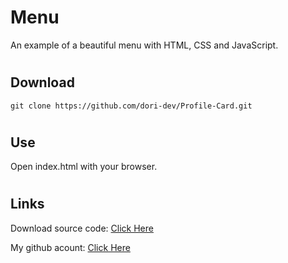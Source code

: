 # Menu
An example of a beautiful menu with HTML, CSS and JavaScript.


#
## Download
```
git clone https://github.com/dori-dev/Profile-Card.git
```

#
## Use
Open index.html with your browser.


#
## Links


Download source code: [Click Here](https://github.com/dori-dev/menu/archive/refs/heads/main.zip)

My github acount: [Click Here](https://github.com/dori-dev/)
